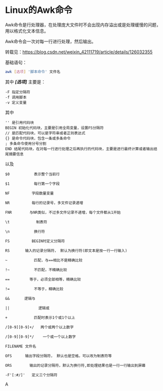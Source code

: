 # Linux的Awk命令

Awk命令是行处理器，在处理庞大文件时不会出现内存溢出或是处理缓慢的问题，用以格式化文本信息。

Awk命令会一次对每一行进行处理，然后输出。

转载见：https://blog.csdn.net/weixin_42111719/article/details/126032355

基础语句：

```bash
awk [选项] '脚本命令' 文件名
```

其中 ***[选项]*** 主要是：

```
-F 指定分隔符
-f 调用脚本
-v 定义变量
```

其中 

```
'' 是引用代码块
BEGIN 初始化代码块，主要是引用全局变量，设置FS分隔符
// 是匹配代码块，可以是字符串或者正则表达式
{} 是命令代码块，包含一条或多条命令
; 多条命令使用分号分割
END 结尾代码块，在对每一行进行处理之后再执行的代码块，主要是进行最终计算或者输出结尾摘要信息
```

以及

```
$0           表示整个当前行

$1           每行第一个字段

NF          字段数量变量

NR          每行的记录号，多文件记录递增

FNR        与NR类似，不过多文件记录不递增，每个文件都从1开始

\t            制表符

\n           换行符

FS          BEGIN时定义分隔符

RS       输入的记录分隔符， 默认为换行符(即文本是按一行一行输入)

~            匹配，与==相比不是精确比较

!~           不匹配，不精确比较

==         等于，必须全部相等，精确比较

!=           不等于，精确比较

&&　     逻辑与

||             逻辑或

+            匹配时表示1个或1个以上

/[0-9][0-9]+/   两个或两个以上数字

/[0-9][0-9]*/    一个或一个以上数字

FILENAME 文件名

OFS      输出字段分隔符， 默认也是空格，可以改为制表符等

ORS        输出的记录分隔符，默认为换行符,即处理结果也是一行一行输出到屏幕

-F'[:#/]'   定义三个分隔符
```

A